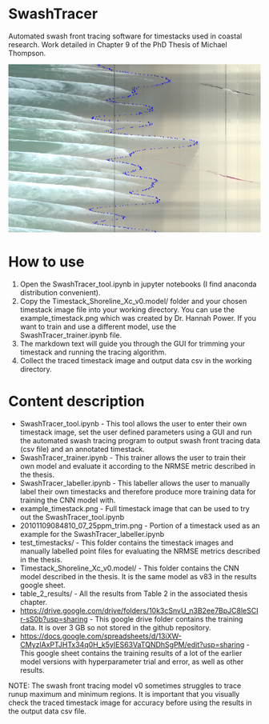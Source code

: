 # SwashTracer
Automated swash front tracing software for timestacks used in coastal research. Work detailed in Chapter 9 of the PhD Thesis of Michael Thompson. 

![annotated_timestack_readme](https://github.com/mikeyt120/SwashTracer/blob/main/annotated_timestack_readme.png)

# How to use
1. Open the SwashTracer_tool.ipynb in jupyter notebooks (I find anaconda distribution convenient).
2. Copy the Timestack_Shoreline_Xc_v0.model/ folder and your chosen timestack image file into your working directory. You can use the example_timestack.png which was created by Dr. Hannah Power. If you want to train and use a different model, use the SwashTracer_trainer.ipynb file.
3. The markdown text will guide you through the GUI for trimming your timestack and running the tracing algorithm.
4. Collect the traced timestack image and output data csv in the working directory.

# Content description
- SwashTracer_tool.ipynb - This tool allows the user to enter their own timestack image, set the user defined parameters using a GUI and run the automated swash tracing program to output swash front tracing data (csv file) and an annotated timestack.
- SwashTracer_trainer.ipynb - This trainer allows the user to train their own model and evaluate it according to the NRMSE metric described in the thesis.
- SwashTracer_labeller.ipynb - This labeller allows the user to manually label their own timestacks and therefore produce more training data for training the CNN model with.
- example_timestack.png - Full timestack image that can be used to try out the SwashTracer_tool.ipynb
- 20101109084810_07_25ppm_trim.png - Portion of a timestack used as an example for the SwashTracer_labeller.ipynb
- test_timestacks/ - This folder contains the timestack images and manually labelled point files for evaluating the NRMSE metrics described in the thesis.
- Timestack_Shoreline_Xc_v0.model/ - This folder contains the CNN model described in the thesis. It is the same model as v83 in the results google sheet.
- table_2_results/ - All the results from Table 2 in the associated thesis chapter.
- https://drive.google.com/drive/folders/10k3cSnvU_n3B2ee7BpJC8leSCIr-sS0b?usp=sharing - This google drive folder contains the training data. It is over 3 GB so not stored in the github repository.
- https://docs.google.com/spreadsheets/d/13iXW-CMyzlAxPTJHTx34q0H_k5yIES63VaTQNDhSgPM/edit?usp=sharing - This google sheet contains the training results of a lot of the earlier model versions with hyperparameter trial and error, as well as other results.

NOTE: The swash front tracing model v0 sometimes struggles to trace runup maximum and minimum regions. It is important that you visually check the traced timestack image for accuracy before using the results in the output data csv file.

